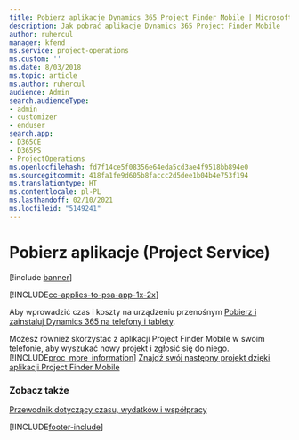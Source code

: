 ```yaml
---
title: Pobierz aplikacje Dynamics 365 Project Finder Mobile | MicrosoftDocs
description: Jak pobrać aplikacje Dynamics 365 Project Finder Mobile
author: ruhercul
manager: kfend
ms.service: project-operations
ms.custom: ''
ms.date: 8/03/2018
ms.topic: article
ms.author: ruhercul
audience: Admin
search.audienceType:
- admin
- customizer
- enduser
search.app:
- D365CE
- D365PS
- ProjectOperations
ms.openlocfilehash: fd7f14ce5f08356e64eda5cd3ae4f9518bb894e0
ms.sourcegitcommit: 418fa1fe9d605b8faccc2d5dee1b04b4e753f194
ms.translationtype: HT
ms.contentlocale: pl-PL
ms.lasthandoff: 02/10/2021
ms.locfileid: "5149241"
---
```

# <a name="get-the-apps-project-service"></a>Pobierz aplikacje (Project Service)

[!include [banner](../includes/psa-now-project-operations.md)]

[!INCLUDE[cc-applies-to-psa-app-1x-2x](../includes/cc-applies-to-psa-app-1x-2x.md)]

Aby wprowadzić czas i koszty na urządzeniu przenośnym [Pobierz i zainstaluj Dynamics 365 na telefony i tablety](https://docs.microsoft.com/dynamics365/mobile-app/dynamics-365-phones-tablets-users-guide).  
  
 Możesz również skorzystać z aplikacji Project Finder Mobile w swoim telefonie, aby wyszukać nowy projekt i zgłosić się do niego. [!INCLUDE[proc_more_information](../includes/proc-more-information.md)] [Znajdź swój następny projekt dzięki aplikacji Project Finder Mobile](../psa/find-next-project-finder-mobile-app.md) 
  
### <a name="see-also"></a>Zobacz także  
 [Przewodnik dotyczący czasu, wydatków i współpracy](../psa/time-expense-collaboration-guide.md)


[!INCLUDE[footer-include](../includes/footer-banner.md)]